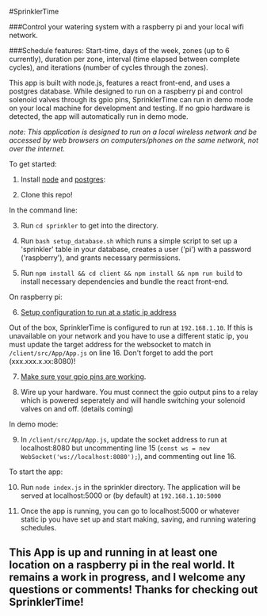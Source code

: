 #SprinklerTime

###Control your watering system with a raspberry pi and your local wifi network. 

###Schedule features: Start-time, days of the week, zones (up to 6 currently), duration per zone, interval (time elapsed between complete cycles), and iterations (number of cycles through the zones).

This app is built with node.js, features a react front-end, and uses a postgres database. While designed to run on a raspberry pi and control solenoid valves through its gpio pins, SprinklerTime can run in demo mode on your local machine for development and testing. If no gpio hardware is detected, the app will automatically run in demo mode. 

*note: This application is designed to run on a local wireless network and be accessed by web browsers on computers/phones on the same network, not over the internet.*

To get started: 

1. Install [node](https://nodejs.org/en/download/) and [postgres](https://www.postgresql.org/download/):

2. Clone this repo!

In the command line: 

3. Run `cd sprinkler` to get into the directory.

4. Run `bash setup_database.sh` which runs a simple script to set up a 'sprinkler' table in your database, creates a user ('pi') with a password ('raspberry'), and grants necessary permissions.

5. Run `npm install && cd client && npm install && npm run build` to install necessary dependencies and bundle the react front-end.

On raspberry pi:



6. [Setup configuration to run at a static ip address](https://www.ionos.com/digitalguide/server/configuration/provide-raspberry-pi-with-a-static-ip-address/) 

  Out of the box, SprinklerTime is configured to run at `192.168.1.10`. If this is unavailable on your network and you have to use a different static ip, you must update the target address for the websocket to match in `/client/src/App/App.js` on line 16. Don't forget to add the port (xxx.xxx.x.xx:8080)!

7. [Make sure your gpio pins are working](https://www.raspberrypi.org/documentation/usage/gpio/).

8. Wire up your hardware. You must connect the gpio output pins to a relay which is powered seperately and will handle switching your solenoid valves on and off. (details coming)

In demo mode:

9. In `/client/src/App/App.js`, update the socket address to run at localhost:8080 but uncommenting line 15 (`const ws = new WebSocket('ws://localhost:8080');`), and commenting out line 16.

To start the app:

10. Run `node index.js` in the sprinkler directory. 
The application will be served at localhost:5000  or (by default) at `192.168.1.10:5000`

11. Once the app is running, you can go to localhost:5000 or whatever static ip you have set up and start making, saving, and running watering schedules.


## This App is up and running in at least one location on a raspberry pi in the real world. It remains a work in progress, and I welcome any questions or comments! Thanks for checking out SprinklerTime!



